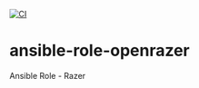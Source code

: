 [![CI](https://github.com/pmikus/ansible-role-openrazer/actions/workflows/CI.yml/badge.svg)](https://github.com/pmikus/ansible-role-openrazer/actions/workflows/CI.yml)

# ansible-role-openrazer
Ansible Role - Razer

